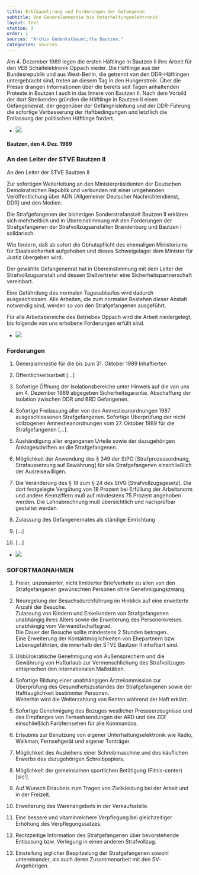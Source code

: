 ```yaml
---
title: Erkl&auml;rung und Forderungen der Gefangenen
subtitle: Von Generalamnestie bis Unterhaltungselektronik
layout: text
station: 3
order: 1
sources: "Archiv Gedenkst&auml;tte Bautzen."
categories: sources
---
```

Am 4. Dezember 1989 legen die ersten H&auml;ftlinge in Bautzen II ihre Arbeit f&uuml;r den VEB Schaltelektronik Oppach nieder. Die H&auml;ftlinge aus der Bundesrepublik und aus West-Berlin, die getrennt von den DDR-H&auml;ftlingen untergebracht sind, treten an diesem Tag in den Hungerstreik. &Uuml;ber die Presse drangen Informationen &uuml;ber die bereits seit Tagen anhaltenden Proteste in Bautzen I auch in das Innere von Bautzen II. Nach dem Vorbild der dort Streikenden gr&uuml;nden die H&auml;ftlinge in Bautzen II einen Gefangenenrat, der gegen&uuml;ber der Gef&auml;ngnisleitung und der DDR-F&uuml;hrung die sofortige Verbesserung der Haftbedingungen und letztlich die Entlassung der politischen H&auml;ftlinge fordert.

<ul class="carousel">
	<li><a href="{{ site.url }}/assets/station-photos/3_B_Haeftlingstreik_Quelle_AnDenLeiter_4-12-1989.jpg" data-lightbox="gallery-1"><img src="{{ site.url }}/assets/station-photos/3_B_Haeftlingstreik_Quelle_AnDenLeiter_4-12-1989.jpg"></a></li>
</ul>

#### Bautzen, den 4. Dez. 1989

### An den Leiter der STVE Bautzen II

An den Leiter der STVE Bautzen II

Zur sofortigen Weiterleitung an den Ministerpr&auml;sidenten der Deutschen Demokratischen Republik und verbunden mit einer umgehenden Ver&ouml;ffentlichung &uuml;ber ADN [Allgemeiner Deutscher Nachrichtendienst, DDR] und den Medien.

Die Strafgefangenen der bisherigen Sonderstrafanstalt Bautzen II erkl&auml;ren sich mehrheitlich und in &Uuml;bereinstimmung mit den Forderungen der Strafgefangenen der Strafvollzugsanstalten Brandenburg und Bautzen I solidarisch.

Wie fordern, da&szlig; ab sofort die Obhutspflicht des ehemaligen Ministeriums f&uuml;r Staatssicherheit aufgehoben und dieses Schweigelager dem Minister f&uuml;r Justiz &uuml;bergeben wird.

Der gew&auml;hlte Gefangenenrat hat in &Uuml;bereinstimmung mit dem Leiter der Strafvollzugsanstalt und dessen Stellvertreter eine Sicherheitspartnerschaft vereinbart.

Eine Gef&auml;hrdung des normalen Tagesablaufes wird dadurch ausgeschlossen. Alle Arbeiten, die zum normalen Bestehen dieser Anstalt notwendig sind, werden so von den Strafgefangenen ausgef&uuml;hrt.

F&uuml;r alle Arbeitsbereiche des Betriebes Oppach wird die Arbeit niedergelegt, bis folgende von uns erhobene Forderungen erf&uuml;llt sind.

<ul class="carousel">
	<li><a href="{{ site.url }}/assets/station-photos/3_B_Haeftlingstreik_Quelle_Forderungen_4-12-1989.jpg" data-lightbox="gallery-1"><img src="{{ site.url }}/assets/station-photos/3_B_Haeftlingstreik_Quelle_Forderungen_4-12-1989.jpg"></a></li>
</ul>

### Forderungen
 
1. Generalamnestie f&uuml;r die bis zum 31. Oktober 1989 Inhaftierten

2. &Ouml;ffentlichkeitsarbeit [&hellip;]

3. Sofortige &Ouml;ffnung der Isolationsbereiche unter Hinweis auf die von uns am 4. Dezember 1989 abgegeben Sicherheitsgarantie. Abschaffung der Isolation zwischen DDR und BRD Gefangenen.

4. Sofortige Freilassung aller von den Amnestieanordnungen 1987 ausgeschlossenen Strafgefangenen. Sofortige &Uuml;berpr&uuml;fung der nicht vollzogenen Amnestieanordnungen vom 27. Oktober 1989 f&uuml;r die Strafgefangenen [&hellip;].

5. Aush&auml;ndigung aller ergangenen Urteile sowie der dazugeh&ouml;rigen Anklageschriften an die Strafgefangenen.

6. M&ouml;glichkeit der Anwendung des &sect; 349 der StPO [Strafprozessordnung, Strafaussetzung auf Bew&auml;hrung] f&uuml;r alle Strafgefangenen einschlie&szlig;lich der Ausreisewilligen.

7. Die Ver&auml;nderung des &sect; 18 zum &sect; 24 des StVG [Strafvollzugsgesetz]. Die dort festgelegte Verg&uuml;tung von 18 Prozent bei Erf&uuml;llung der Arbeitsnorm und andere Kennziffern mu&szlig; auf mindestens 75 Prozent angehoben werden. Die Lohnabrechnung mu&szlig; &uuml;bersichtlich und nachpr&uuml;fbar gestaltet werden.

8. Zulassung des Gefangenenrates als st&auml;ndige Einrichtung

9. [&hellip;]

10. [&hellip;]



<ul class="carousel">
	<li><a href="{{ site.url }}/assets/station-photos/3_B_Haeftlingstreik_Quelle_Sofortmassnahmen_4-12-1989.jpg" data-lightbox="gallery-1"><img src="{{ site.url }}/assets/station-photos/3_B_Haeftlingstreik_Quelle_Sofortmassnahmen_4-12-1989.jpg"></a></li>
</ul>

### SOFORTMAßNAHMEN
 
1. Freier, unzensierter, nicht limitierter Briefverkehr zu allen von den Strafgefangenen gew&uuml;nschten Personen ohne Genehmigungszwang.

2. Neuregelung der Besuchsdurchf&uuml;hrung im Hinblick auf eine erweiterte Anzahl der Besuche.  
Zulassung von Kindern und Enkelkindern von Strafgefangenen unabh&auml;ngig ihres Alters sowie die Erweiterung des Personenkreises unabh&auml;ngig vom Verwandtschaftsgrad.  
Die Dauer der Besuche sollte mindestens 2 Stunden betragen.  
Eine Erweiterung der Kontaktm&ouml;glichkeiten von Ehepartnern bzw. Lebensgef&auml;hrten, die innerhalb der STVE Bautzen II inhaftiert sind.

3. Unb&uuml;rokratische Genehmigung von Au&szlig;ensprechern und die Gew&auml;hrung von Hafturlaub zur Vermenschlichung des Strafvollzuges entsprechen den internationalen Ma&szlig;st&auml;ben.

4. Sofortige Bildung einer unabh&auml;ngigen &Auml;rztekommission zur &Uuml;berpr&uuml;fung des Gesundheitszustandes der Strafgefangenen sowie der Hafttauglichkeit bestimmter Personen.  
Weiterhin wird die Weiterzahlung von Renten w&auml;hrend der Haft erkl&auml;rt.

5. Sofortige Genehmigung des Bezuges westlicher Presseerzeugnisse und des Empfanges von Fernsehsendungen der ARD und des ZDF einschlie&szlig;lich Farbfernsehen f&uuml;r alle Kommandos.

6. Erlaubnis zur Benutzung von eigener Unterhaltungselektronik wie Radio, Walkman, Fernsehger&auml;t und eigener Tontr&auml;ger.

7. M&ouml;glichkeit des Ausleihens einer Schreibmaschine und des k&auml;uflichen Erwerbs des dazugeh&ouml;rigen Schreibpapiers.

8.  M&ouml;glichkeit der gemeinsamen sportlichen Bet&auml;tigung (Fitnis-center) [sic!].

9. Auf Wunsch Erlaubnis zum Tragen von Zivilkleidung bei der Arbeit und in der Freizeit.

10. Erweiterung des Warenangebots in der Verkaufsstelle.

11. Eine bessere und vitaminreichere Verpflegung bei gleichzeitiger Erh&ouml;hung des Verpflegungssatzes.

12. Rechtzeitige Information des Strafgefangenen &uuml;ber bevorstehende Entlassung bzw. Verlegung in einen anderen Strafvollzug.

13. Einstellung jeglicher Bespitzelung der Strafgefangenen sowohl untereinander, als auch deren Zusammenarbeit mit den SV-Angeh&ouml;rigen.